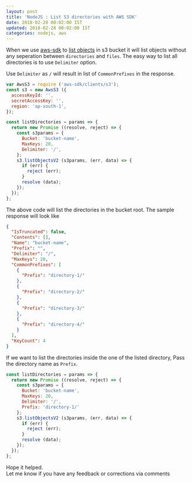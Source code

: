 ```yaml
---
layout: post
title: 'NodeJS : List S3 directories with AWS SDK'
date: 2018-02-28 00:02:00 IST
updated: 2018-02-28 00:02:00 IST
categories: nodejs, aws
---
```


When we use [aws-sdk][aws-sdk] to [list objects][api-list-objects] in s3 bucket it will list objects without any seperation between `directories` and `files`. The easy way to list all directories is to use `Delimiter` option.

Use `Delimiter` as `/` will result in list of `CommonPrefixes` in the response.

```js
var AwsS3 = require ('aws-sdk/clients/s3');
const s3 = new AwsS3 ({
  accessKeyId: '',
  secretAccessKey: '',
  region: 'ap-south-1',
});

const listDirectories = params => {
  return new Promise ((resolve, reject) => {
    const s3params = {
      Bucket: 'bucket-name',
      MaxKeys: 20,
      Delimiter: '/',
    };
    s3.listObjectsV2 (s3params, (err, data) => {
      if (err) {
        reject (err);
      }
      resolve (data);
    });
  });
};
```
The above code will list the directories in the bucket root.
The sample response will look like

```json
{
  "IsTruncated": false,
  "Contents": [],
  "Name": "bucket-name",
  "Prefix": "",
  "Delimiter": "/",
  "MaxKeys": 20,
  "CommonPrefixes": [
    {
      "Prefix": "directory-1/"
    },
    {
      "Prefix": "directory-2/"
    },
    {
      "Prefix": "directory-3/"
    },
    {
      "Prefix": "directory-4/"
    }
  ],
  "KeyCount": 4
}
```

If we want to list the directories inside the one of the listed directory, Pass the directory name as `Prefix`.

```js
const listDirectories = params => {
  return new Promise ((resolve, reject) => {
    const s3params = {
      Bucket: 'bucket-name',
      MaxKeys: 20,
      Delimiter: '/',
      Prefix: 'directory-1/'
    };
    s3.listObjectsV2 (s3params, (err, data) => {
      if (err) {
        reject (err);
      }
      resolve (data);
    });
  });
};
```

Hope it helped.  
Let me know if you have any feedback or corrections via comments

[aws-sdk]: https://www.npmjs.com/package/aws-sdk
[api-list-objects]: https://docs.aws.amazon.com/AWSJavaScriptSDK/latest/AWS/S3.html#listObjectsV2-property